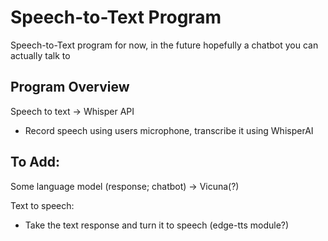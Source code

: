 # Speech-to-Text Program

Speech-to-Text program for now, in the future hopefully a chatbot you can actually talk to

## Program Overview

Speech to text -> Whisper API
- Record speech using users microphone, transcribe it using WhisperAI

## To Add:
Some language model (response; chatbot) -> Vicuna(?)

Text to speech:
- Take the text response and turn it to speech (edge-tts module?)
